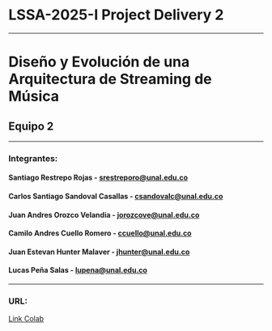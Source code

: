 # LSSA-2025-I Project Delivery 2

---
# Diseño y Evolución de una Arquitectura de Streaming de Música
## Equipo 2

---
### Integrantes:

#### Santiago Restrepo Rojas - srestreporo@unal.edu.co
#### Carlos Santiago Sandoval Casallas - csandovalc@unal.edu.co
#### Juan Andres Orozco Velandia - jorozcove@unal.edu.co
#### Camilo Andres Cuello Romero - ccuello@unal.edu.co
#### Juan Estevan Hunter Malaver - jhunter@unal.edu.co
#### Lucas Peña Salas - lupena@unal.edu.co

---
### URL:
[Link Colab](https://colab.research.google.com/drive/1ZyhV4IRWrWODbB73tB7hiNkP7phAHZPZ?usp=sharing)
